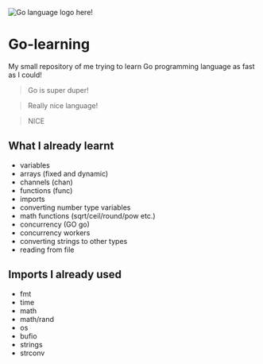 ![Go language logo here!](https://png2.kisspng.com/sh/e4694fdc8e492349bf12de80ecfc4df8/L0KzQYm3VMI1N5N5j5H0aYP2gLBuTfdwNaF3h9l7YX3webBuTfxidph6edluLYP6ecXqiL10fJJ5fd9uboSwc7F0kQV1baMye9pqa4LkPb32hB8uPZJpftdvZkK0QYmBU8MvP2o9TqU5OUS0RYO7VsI2O2o5SKk6OD7zfri=/kisspng-go-programming-language-switch-statement-computer-chakra-logo-5adfeff2118833.7986309415246253940718.png)

# Go-learning
My small repository of me trying to learn Go programming language as fast as I could!  

> Go is super duper!  

> Really nice language!  

> NICE

## What I already learnt
- variables 
- arrays (fixed and dynamic)
- channels (chan)
- functions (func)
- imports
- converting number type variables
- math functions (sqrt/ceil/round/pow etc.)
- concurrency (GO go)
- concurrency workers
- converting strings to other types
- reading from file

## Imports I already used
- fmt
- time
- math
- math/rand
- os
- bufio
- strings
- strconv